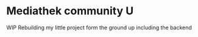 #  Mediathek community U

WIP
Rebuilding my  little project form the ground up including the backend

